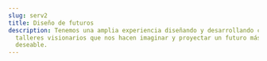 ```yaml
---
slug: serv2
title: D﻿iseño de futuros
description: Tenemos una amplia experiencia diseñando y desarrollando cursos y
  talleres visionarios que nos hacen imaginar y proyectar un futuro más ético y
  deseable.
---
```


